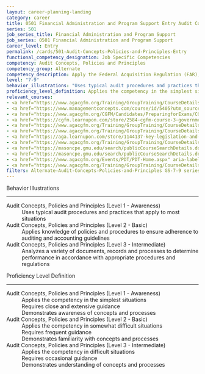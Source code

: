 ```yaml
---
layout: career-planning-landing
category: career
title: 0501 Financial Administration and Program Support Entry Audit Concepts, Policies and Principles
series: 501
job_series_title: Financial Administration and Program Support
job_series: 0501 Financial Administration and Program Support
career_level: Entry
permalink: /cards/501-Audit-Concepts-Policies-and-Principles-Entry
functional_competency_designation: Job Specific Competencies
competency: Audit Concepts, Policies and Principles
competency_group: Alternate
competency_description: Apply the Federal Acquisition Regulation (FAR), Generally Accepted Government Auditing Standards (GAGAS), Generally Accepted Auditing Standards (GAAS), fiscal law, internal controls, policies, regulations, principles, standards and procedures governing audit activities
level: "7-9"
behavior_illustrations: "Uses typical audit procedures and practices that apply to most situations ? Applies knowledge of policies and procedures to ensure adherence to auditing and accounting guidelines ? Analyzes a variety of documents, records and processes to determine performance in accordance with appropriate procedures and regulations"
proficiency_level_definition: Applies the competency in the simplest situations ? Requires close and extensive guidance ? Demonstrates awareness of concepts and processes ? Applies the competency in somewhat difficult situations ? Requires frequent guidance ? Demonstrates familiarity with concepts and processes ? Applies the competency in difficult situations ? Requires occasional guidance ? Demonstrates understanding of concepts and processes
relevant_courses: 
- <a href="https://www.agacgfm.org/Training/GroupTraining/CourseDetails.aspx?ID=2" aria-label="Appropriations Law Principles - https://www.agacgfm.org/Training/GroupTraining/CourseDetails.aspx?ID=2">Appropriations Law Principles</a>, AGA
- <a href="https://www.managementconcepts.com/course/id/5405?utm_source=CFOportal&utm_medium=listing&utm_campaign=CFOTTEP&utm_id=23FM" aria-label="Benefit-Cost Analysis Using Microsoft Excel - https://www.managementconcepts.com/course/id/5405?utm_source=CFOportal&utm_medium=listing&utm_campaign=CFOTTEP&utm_id=23FM">Benefit-Cost Analysis Using Microsoft Excel</a>, MC
- <a href="https://www.agacgfm.org/CGFM/Candidates/PreparingforExams/CGFMVirtualCourses.aspx" aria-label="Governmental Financial Management and Control (live, virtual) - https://www.agacgfm.org/CGFM/Candidates/PreparingforExams/CGFMVirtualCourses.aspx">Governmental Financial Management and Control (live, virtual)</a>, AGA
- <a href="https://cgfm.learnupon.com/store/2584-cgfm-course-3-governmental-financial-management-and-control-sections-i-v-bundle?is_bundle=1" aria-label="Governmental Financial Management and Control (online, self-paced) - https://cgfm.learnupon.com/store/2584-cgfm-course-3-governmental-financial-management-and-control-sections-i-v-bundle?is_bundle=1">Governmental Financial Management and Control (online, self-paced)</a>, AGA
- <a href="https://www.agacgfm.org/Training/GroupTraining/CourseDetails.aspx?ID=31" aria-label="Internal Control Standards for Auditors - https://www.agacgfm.org/Training/GroupTraining/CourseDetails.aspx?ID=31">Internal Control Standards for Auditors</a>, AGA
- <a href="https://www.agacgfm.org/Training/GroupTraining/CourseDetails.aspx?ID=32" aria-label="Internal Controls at the Operating Level&#58;  Practical Perspectives on Assessment, Evaluation and Reporting - https://www.agacgfm.org/Training/GroupTraining/CourseDetails.aspx?ID=32">Internal Controls at the Operating Level&#58;  Practical Perspectives on Assessment, Evaluation and Reporting</a>, AGA
- <a href="https://aga.learnupon.com/store/1144137-key-legislation-and-regulations-course-1-1" aria-label="Key Legislation and Regulations (1.1) - https://aga.learnupon.com/store/1144137-key-legislation-and-regulations-course-1-1">Key Legislation and Regulations (1.1)</a>, AGA
- <a href="https://www.agacgfm.org/Training/GroupTraining/CourseDetails.aspx?ID=33" aria-label="Management's Responsibility for Enterprise Risk Management and Internal Controls - https://www.agacgfm.org/Training/GroupTraining/CourseDetails.aspx?ID=33">Management's Responsibility for Enterprise Risk Management and Internal Controls</a>, AGA
- <a href="https://masoncpe.gmu.edu/search/publicCourseSearchDetails.do?method=load&courseId=2409049" aria-label="PEBU 0461 Fundamentals of Government Auditing Standards and Practices - https://masoncpe.gmu.edu/search/publicCourseSearchDetails.do?method=load&courseId=2409049">PEBU 0461 Fundamentals of Government Auditing Standards and Practices</a>, GMU
- <a href="https://masoncpe.gmu.edu/search/publicCourseSearchDetails.do?method=load&courseId=2409046" aria-label="PEBU 0461 Fundamentals of Government Auditing Standards and Practices - https://masoncpe.gmu.edu/search/publicCourseSearchDetails.do?method=load&courseId=2409046">PEBU 0461 Fundamentals of Government Auditing Standards and Practices</a>, GMU
- <a href="https://www.agacgfm.org/Events/PDT/PDT-Home.aspx" aria-label="Professional Development Training (PDT) - multi-competency training - https://www.agacgfm.org/Events/PDT/PDT-Home.aspx">Professional Development Training (PDT) - multi-competency training</a>, AGA
- <a href="https://www.agacgfm.org/Training/GroupTraining/CourseDetails.aspx?ID=41" aria-label="Working Papers and Audit Evidence - https://www.agacgfm.org/Training/GroupTraining/CourseDetails.aspx?ID=41">Working Papers and Audit Evidence</a>, AGA
filters: Alternate-Audit-Concepts-Policies-and-Principles GS-7-9 series-0501
---
```


<div class="desktop:grid-col-6 margin-y-3">
  <div class="border-top-2 bg-white padding-3 shadow-5 height-full members-hover border-1px button-border border-top-blue radius-lg">
    <p class="text-bold label-color font-size-21">Behavior Illustrations</p>
    <hr class="hr-green"/>
    <dl class="text-base card-content-color"><dt>Audit Concepts, Policies and Principles (Level 1 - Awareness)</dt><dd>Uses typical audit procedures and practices that apply to most situations</dd><dt>Audit Concepts, Policies and Principles (Level 2 - Basic)</dt><dd>Applies knowledge of policies and procedures to ensure adherence to auditing and accounting guidelines</dd><dt>Audit Concepts, Policies and Principles (Level 3 - Intermediate)</dt><dd>Analyzes a variety of documents, records and processes to determine performance in accordance with appropriate procedures and regulations</dd></dl>
  </div>
</div>
<div class="desktop:grid-col-6 margin-y-3">
  <div class="border-top-2 bg-white padding-3 shadow-5 height-full members-hover border-1px button-border border-top-blue radius-lg">
    <p class="text-bold label-color font-size-21">Proficiency Level Definition</p>
     <hr class="hr-green"/>
    <dl class="text-base card-content-color"><dt>Audit Concepts, Policies and Principles (Level 1 - Awareness)</dt><dd>Applies the competency in the simplest situations </dd><dd> Requires close and extensive guidance </dd><dd> Demonstrates awareness of concepts and processes</dd><dt>Audit Concepts, Policies and Principles (Level 2 - Basic)</dt><dd>Applies the competency in somewhat difficult situations </dd><dd> Requires frequent guidance </dd><dd> Demonstrates familiarity with concepts and processes</dd><dt>Audit Concepts, Policies and Principles (Level 3 - Intermediate)</dt><dd>Applies the competency in difficult situations </dd><dd> Requires occasional guidance </dd><dd> Demonstrates understanding of concepts and processes</dd></dl>
  </div>
</div>